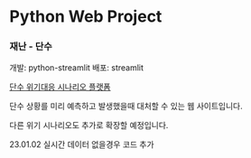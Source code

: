 # Python Web Project
### 재난 - 단수

개발: python-streamlit
배포: streamlit

[단수 위기대응 시나리오 플랫폼](https://whdgus928-emergency-web-news-n24naz.streamlit.app/)

단수 상황를 미리 예측하고 발생했을때 대처할 수 있는 웹 사이트입니다.

다른 위기 시나리오도 추가로 확장할 예정입니다.

23.01.02 실시간 데이터 없을경우 코드 추가
